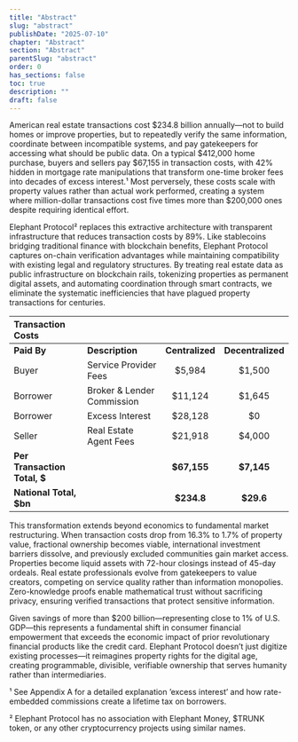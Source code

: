 ```yaml
---
title: "Abstract"
slug: "abstract"
publishDate: "2025-07-10"
chapter: "Abstract"
section: "Abstract"
parentSlug: "abstract"
order: 0
has_sections: false
toc: true
description: ""
draft: false
---
```


American real estate transactions cost $234.8 billion annually—not to build homes or improve properties, but to repeatedly verify the same information, coordinate between incompatible systems, and pay gatekeepers for accessing what should be public data. On a typical $412,000 home purchase, buyers and sellers pay $67,155 in transaction costs, with 42% hidden in mortgage rate manipulations that transform one-time broker fees into decades of excess interest.¹ Most perversely, these costs scale with property values rather than actual work performed, creating a system where million-dollar transactions cost five times more than $200,000 ones despite requiring identical effort.

Elephant Protocol² replaces this extractive architecture with transparent infrastructure that reduces transaction costs by 89%. Like stablecoins bridging traditional finance with blockchain benefits, Elephant Protocol captures on-chain verification advantages while maintaining compatibility with existing legal and regulatory structures. By treating real estate data as public infrastructure on blockchain rails, tokenizing properties as permanent digital assets, and automating coordination through smart contracts, we eliminate the systematic inefficiencies that have plagued property transactions for centuries.



| **Transaction Costs** | | | |
|:------------------------------|:---------------------------|:---------------:|:-----------------:|
| **Paid By** | **Description** | **Centralized** | **Decentralized** |
| Buyer | Service Provider Fees | $5,984 | $1,500 |
| Borrower | Broker & Lender Commission | $11,124 | $1,645 |
| Borrower | Excess Interest | $28,128 | $0 |
| Seller | Real Estate Agent Fees | $21,918 | $4,000 |
| **Per Transaction Total, $** | | **$67,155** | **$7,145** |
| **National Total, $bn** | | **$234.8** | **$29.6** |



This transformation extends beyond economics to fundamental market restructuring. When transaction costs drop from 16.3% to 1.7% of property value, fractional ownership becomes viable, international investment barriers dissolve, and previously excluded communities gain market access. Properties become liquid assets with 72-hour closings instead of 45-day ordeals. Real estate professionals evolve from gatekeepers to value creators, competing on service quality rather than information monopolies. Zero-knowledge proofs enable mathematical trust without sacrificing privacy, ensuring verified transactions that protect sensitive information.

Given savings of more than $200 billion—representing close to 1% of U.S. GDP—this represents a fundamental shift in consumer financial empowerment that exceeds the economic impact of prior revolutionary financial products like the credit card. Elephant Protocol doesn’t just digitize existing processes—it reimagines property rights for the digital age, creating programmable, divisible, verifiable ownership that serves humanity rather than intermediaries.

¹ See Appendix A for a detailed explanation ’excess interest’ and how rate-embedded commissions create a lifetime tax on borrowers.

² Elephant Protocol has no association with Elephant Money, $TRUNK token, or any other cryptocurrency projects using similar names.
